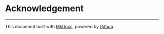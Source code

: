 # Acknowledgement

---

This document built with [MkDocs](https://mkdocs.org), powered by [Github](https://github.com).
